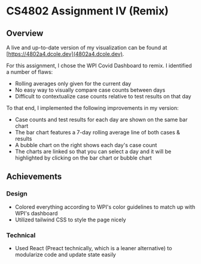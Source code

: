 # CS4802 Assignment IV (Remix)

## Overview

A live and up-to-date version of my visualization can be found at [https://4802a4.dcole.dev](4802a4.dcole.dev).

For this assignment, I chose the WPI Covid Dashboard to remix. I identified a number of flaws:
* Rolling averages only given for the current day
* No easy way to visually compare case counts between days
* Difficult to contextualize case counts relative to test results on that day

To that end, I implemented the following improvements in my version:
* Case counts and test results for each day are shown on the same bar chart
* The bar chart features a 7-day rolling average line of both cases & results
* A bubble chart on the right shows each day's case count
* The charts are linked so that you can select a day and it will be highlighted by clicking on the bar chart or bubble chart

## Achievements

### Design
* Colored everything according to WPI's color guidelines to match up with WPI's dashboard
* Utilized tailwind CSS to style the page nicely

### Technical
* Used React (Preact technically, which is a leaner alternative) to modularize code and update state easily
